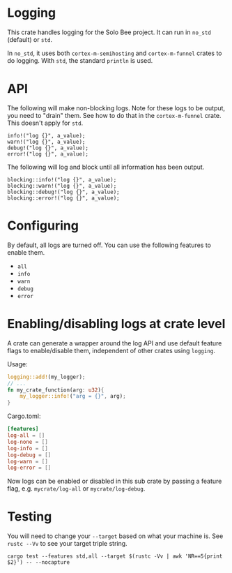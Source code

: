 # Logging

This crate handles logging for the Solo Bee project.  It can run in `no_std` (default) or `std`.

In `no_std`, it uses both `cortex-m-semihosting` and `cortex-m-funnel` crates to do logging.  With `std`, the standard `println` is used.

# API

The following will make non-blocking logs.  Note for these logs to be output, you need to "drain" them.  See how to do that in the `cortex-m-funnel` crate.  This doesn't apply for `std`.

```
info!("log {}", a_value);
warn!("log {}", a_value);
debug!("log {}", a_value);
error!("log {}", a_value);
```

The following will log and block until all information has been output.

```
blocking::info!("log {}", a_value);
blocking::warn!("log {}", a_value);
blocking::debug!("log {}", a_value);
blocking::error!("log {}", a_value);
```

# Configuring

By default, all logs are turned off.  You can use the following features to enable them.

* `all`
* `info`
* `warn`
* `debug`
* `error`

# Enabling/disabling logs at crate level

A crate can generate a wrapper around the log API and use default feature flags to enable/disable them, independent of other crates using `logging`.

Usage:

```rust
logging::add!(my_logger);
// ...
fn my_crate_function(arg: u32){
    my_logger::info!("arg = {}", arg);
}
```

Cargo.toml:

```toml
[features]
log-all = []
log-none = []
log-info = []
log-debug = []
log-warn = []
log-error = []
```

Now logs can be enabled or disabled in this sub crate by passing a feature flag, e.g. `mycrate/log-all` or `mycrate/log-debug`.

# Testing

You will need to change your `--target` based on what your machine is.  See `rustc --Vv` to see your target triple string.

```
cargo test --features std,all --target $(rustc -Vv | awk 'NR==5{print $2}') -- --nocapture
```


